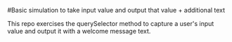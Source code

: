 #Basic simulation to take input value and output that value + additional text

This repo exercises the querySelector method to capture a user's input value and output it with a welcome message text.
